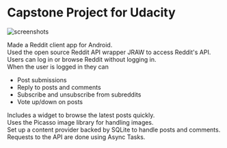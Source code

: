 # Capstone Project for Udacity

![screenshots](http://www.matthiashko.com/images/scroll-app.jpg)

Made a Reddit client app for Android.<br/>
Used the open source Reddit API wrapper JRAW to access Reddit's API.<br/>
Users can log in or browse Reddit without logging in.<br/>
When the user is logged in they can 
* Post submissions 
* Reply to posts and comments
* Subscribe and unsubscribe from subreddits 
* Vote up/down on posts

Includes a widget to browse the latest posts quickly.<br/> 
Uses the Picasso image library for handling images.<br/>
Set up a content provider backed by SQLite to handle posts and comments.<br/>
Requests to the API are done using Async Tasks.
